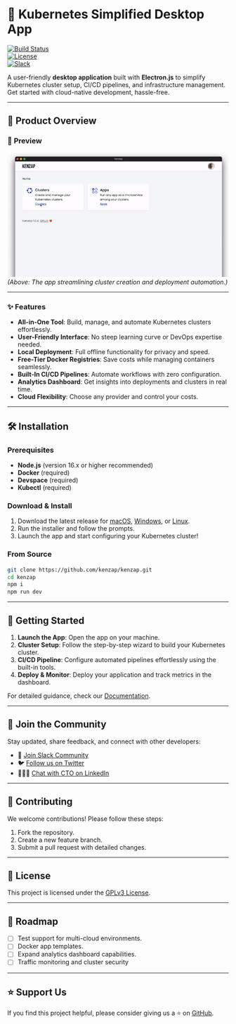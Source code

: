 # 🚀 Kubernetes Simplified Desktop App  

[![Build Status](https://img.shields.io/badge/build-passing-brightgreen)](https://github.com/kenzap/kenzap)  
[![License](https://img.shields.io/badge/license-GPLv3-blue)](LICENSE)  
[![Slack](https://img.shields.io/badge/slack-join%20community-orange)](https://kenzap.slack.com/channels/community)

A user-friendly **desktop application** built with **Electron.js** to simplify Kubernetes cluster setup, CI/CD pipelines, and infrastructure management. Get started with cloud-native development, hassle-free.  

---

## 🌟 **Product Overview**  

### 🎥 **Preview**  
![Kubernetes Simplified App in Action](https://github.com/kenzap/kenzap/blob/main/preview.gif)  
*(Above: The app streamlining cluster creation and deployment automation.)*  

---

### ✨ **Features**  
- **All-in-One Tool**: Build, manage, and automate Kubernetes clusters effortlessly.  
- **User-Friendly Interface**: No steep learning curve or DevOps expertise needed.  
- **Local Deployment**: Full offline functionality for privacy and speed.  
- **Free-Tier Docker Registries**: Save costs while managing containers seamlessly.  
- **Built-In CI/CD Pipelines**: Automate workflows with zero configuration.  
- **Analytics Dashboard**: Get insights into deployments and clusters in real time.  
- **Cloud Flexibility**: Choose any provider and control your costs.  

---

## 🛠 **Installation**  

### **Prerequisites**  
- **Node.js** (version 16.x or higher recommended)  
- **Docker** (required)
- **Devspace** (required)
- **Kubectl** (required)

### **Download & Install**  
1. Download the latest release for [macOS](#), [Windows](#), or [Linux](#).  
2. Run the installer and follow the prompts.  
3. Launch the app and start configuring your Kubernetes cluster!  

### **From Source**  
```bash
git clone https://github.com/kenzap/kenzap.git  
cd kenzap 
npm i  
npm run dev  
```  

---

## 🎯 **Getting Started**  

1. **Launch the App**: Open the app on your machine.  
2. **Cluster Setup**: Follow the step-by-step wizard to build your Kubernetes cluster.  
3. **CI/CD Pipeline**: Configure automated pipelines effortlessly using the built-in tools.  
4. **Deploy & Monitor**: Deploy your application and track metrics in the dashboard.  

For detailed guidance, check our [Documentation](#).  

---

## 🤝 **Join the Community**  

Stay updated, share feedback, and connect with other developers:  
- 💬 [Join Slack Community](https://kenzap.slack.com/channels/community)  
- 🐦 [Follow us on Twitter](https://twitter.com/kenzap)
- 👨🏼‍💻 [Chat with CTO on LinkedIn](https://linkedin.com/in/pavel-lukasenko)

---

## 🔧 **Contributing**  

We welcome contributions! Please follow these steps:  
1. Fork the repository.  
2. Create a new feature branch.  
3. Submit a pull request with detailed changes.  

---

## 📜 **License**  

This project is licensed under the [GPLv3 License](LICENSE).  

---

## 🚀 **Roadmap**  

- [ ] Test support for multi-cloud environments.  
- [ ] Docker app templates.  
- [ ] Expand analytics dashboard capabilities.
- [ ] Traffic monitoring and cluster security

---

## ⭐ **Support Us**  

If you find this project helpful, please consider giving us a ⭐ on [GitHub](https://github.com/kenzap/kenzap).  

<!--
**kenzap/kenzap** is a ✨ _special_ ✨ repository because its `README.md` (this file) appears on your GitHub profile.

Here are some ideas to get you started:

- 🔭 I’m currently working on ...
- 🌱 I’m currently learning ...
- 👯 I’m looking to collaborate on ...
- 🤔 I’m looking for help with ...
- 💬 Ask me about ...
- 📫 How to reach me: ...
- 😄 Pronouns: ...
- ⚡ Fun fact: ...
-->
